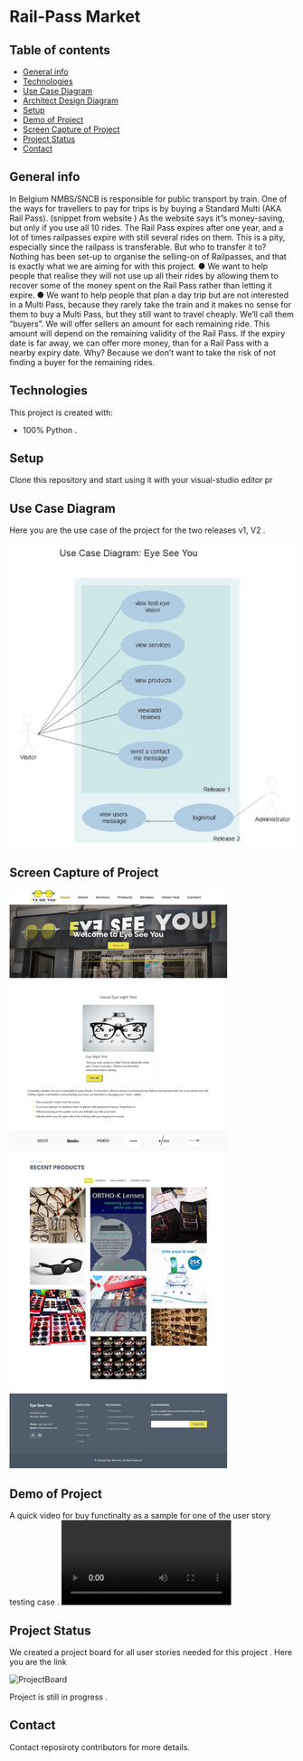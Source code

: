 # Rail-Pass Market

## Table of contents

- [General info](#general-info)
- [Technologies](#technologies)
- [Use Case Diagram](#usecase)
- [Architect Design Diagram](#architect)
- [Setup](#setup)
- [Demo of Project](#demo)
- [Screen Capture of Project](#screen-capture-of-project)
- [Project Status](#project-status)
- [Contact](#contact)

## General info

In Belgium NMBS/SNCB is responsible for public transport by train. One of the ways for
travellers to pay for trips is by buying a Standard Multi (AKA Rail Pass). (snippet from
website )
As the website says it”s money-saving, but only if you use all 10 rides. The Rail Pass expires
after one year, and a lot of times railpasses expire with still several rides on them. This is a
pity, especially since the railpass is transferable.
But who to transfer it to?
Nothing has been set-up to organise the selling-on of Railpasses, and that is exactly what
we are aiming for with this project.
● We want to help people that realise they will not use up all their rides by allowing
them to recover some of the money spent on the Rail Pass rather than letting it
expire. 
● We want to help people that plan a day trip but are not interested in a Multi Pass,
because they rarely take the train and it makes no sense for them to buy a Multi
Pass, but they still want to travel cheaply. We’ll call them “buyers”.
We will offer sellers an amount for each remaining ride. This amount will depend on the
remaining validity of the Rail Pass. If the expiry date is far away, we can offer more money,
than for a Rail Pass with a nearby expiry date. Why? Because we don’t want to take the risk
of not finding a buyer for the remaining rides.


## Technologies

 This project is created with:

- 100% Python . 

## Setup

Clone this repository and start using it with your visual-studio editor pr 

## Use Case Diagram

 Here you are the use case of the project for the two releases v1, V2 .

![usecase](https://github.com/Rashaali84/Eye-See-You/blob/master/Use-Case%20EYESEEYOU.jpg)

## Screen Capture of Project

![Screenshot](https://github.com/Rashaali84/Eye-See-You/blob/master/eye%20see%20you.png)


## Demo of Project
A quick video for buy functinalty as a sample for one of the user story testing case .
![Video-Demo](https://github.com/Rashaali84/Eye-See-You/blob/master/WebSite%20Demo.mp4)

## Project Status
We created a project board for all user stories needed for this project  .
Here you are the link  
 
![ProjectBoard](https://github.com/Diyon335/RailPassMarket/projects/1)

Project is still in progress  .

## Contact
Contact reposiroty contributors for more details.
